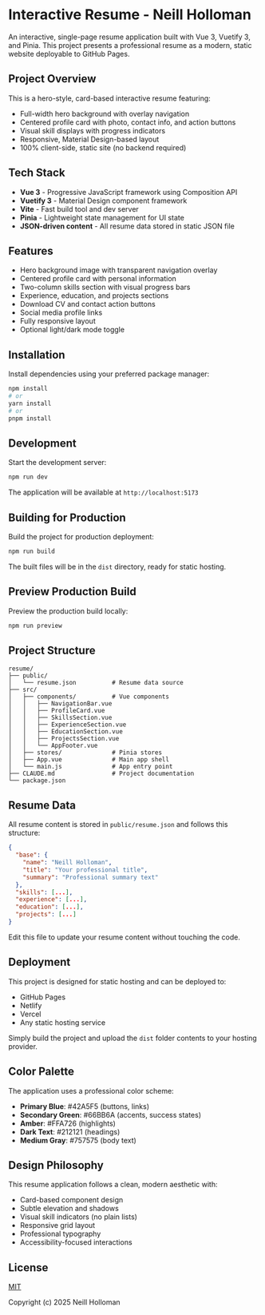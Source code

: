 # Interactive Resume - Neill Holloman

An interactive, single-page resume application built with Vue 3, Vuetify 3, and Pinia. This project presents a professional resume as a modern, static website deployable to GitHub Pages.

## Project Overview

This is a hero-style, card-based interactive resume featuring:
- Full-width hero background with overlay navigation
- Centered profile card with photo, contact info, and action buttons
- Visual skill displays with progress indicators
- Responsive, Material Design-based layout
- 100% client-side, static site (no backend required)

## Tech Stack

- **Vue 3** - Progressive JavaScript framework using Composition API
- **Vuetify 3** - Material Design component framework
- **Vite** - Fast build tool and dev server
- **Pinia** - Lightweight state management for UI state
- **JSON-driven content** - All resume data stored in static JSON file

## Features

- Hero background image with transparent navigation overlay
- Centered profile card with personal information
- Two-column skills section with visual progress bars
- Experience, education, and projects sections
- Download CV and contact action buttons
- Social media profile links
- Fully responsive layout
- Optional light/dark mode toggle

## Installation

Install dependencies using your preferred package manager:

```bash
npm install
# or
yarn install
# or
pnpm install
```

## Development

Start the development server:

```bash
npm run dev
```

The application will be available at `http://localhost:5173`

## Building for Production

Build the project for production deployment:

```bash
npm run build
```

The built files will be in the `dist` directory, ready for static hosting.

## Preview Production Build

Preview the production build locally:

```bash
npm run preview
```

## Project Structure

```
resume/
├── public/
│   └── resume.json          # Resume data source
├── src/
│   ├── components/          # Vue components
│   │   ├── NavigationBar.vue
│   │   ├── ProfileCard.vue
│   │   ├── SkillsSection.vue
│   │   ├── ExperienceSection.vue
│   │   ├── EducationSection.vue
│   │   ├── ProjectsSection.vue
│   │   └── AppFooter.vue
│   ├── stores/              # Pinia stores
│   ├── App.vue              # Main app shell
│   └── main.js              # App entry point
├── CLAUDE.md                # Project documentation
└── package.json
```

## Resume Data

All resume content is stored in `public/resume.json` and follows this structure:

```json
{
  "base": {
    "name": "Neill Holloman",
    "title": "Your professional title",
    "summary": "Professional summary text"
  },
  "skills": [...],
  "experience": [...],
  "education": [...],
  "projects": [...]
}
```

Edit this file to update your resume content without touching the code.

## Deployment

This project is designed for static hosting and can be deployed to:
- GitHub Pages
- Netlify
- Vercel
- Any static hosting service

Simply build the project and upload the `dist` folder contents to your hosting provider.

## Color Palette

The application uses a professional color scheme:
- **Primary Blue**: #42A5F5 (buttons, links)
- **Secondary Green**: #66BB6A (accents, success states)
- **Amber**: #FFA726 (highlights)
- **Dark Text**: #212121 (headings)
- **Medium Gray**: #757575 (body text)

## Design Philosophy

This resume application follows a clean, modern aesthetic with:
- Card-based component design
- Subtle elevation and shadows
- Visual skill indicators (no plain lists)
- Responsive grid layout
- Professional typography
- Accessibility-focused interactions

## License

[MIT](http://opensource.org/licenses/MIT)

Copyright (c) 2025 Neill Holloman
